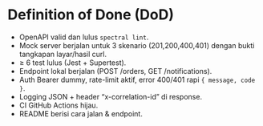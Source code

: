 # Definition of Done (DoD)
- OpenAPI valid dan lulus `spectral lint`.
- Mock server berjalan untuk 3 skenario (201,200,400,401) dengan bukti tangkapan layar/hasil curl.
- ≥ 6 test lulus (Jest + Supertest).
- Endpoint lokal berjalan (POST /orders, GET /notifications).
- Auth Bearer dummy, rate-limit aktif, error 400/401 rapi `{ message, code }`.
- Logging JSON + header “x-correlation-id” di response.
- CI GitHub Actions hijau.
- README berisi cara jalan & endpoint.

